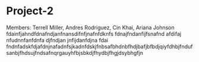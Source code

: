 # Project-2

Members: Terrell Miller, Andres Rodriguez, Cin Khai, Ariana Johnson
fdainfjahndfdnafndjanfnansdifnfjnafnfdknfs fdnajfndanfijfsnafnd afdifaj nfudnnfanfdnfa djfndjan jnfijdanfdjna fdai fndnfadskfdjafdnjnafadnfsjkadnfdskjfnbsafbhdnbfhdjbafjbfbdjqiyfdhbjfndufsanbjfhdsujfndsafnqrgauyhfbjsbkdjfhydbjfhgjdsybhgfjn